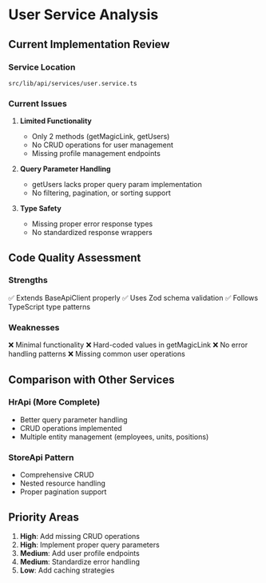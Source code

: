 # User Service Analysis

## Current Implementation Review

### Service Location
`src/lib/api/services/user.service.ts`

### Current Issues

1. **Limited Functionality**
   - Only 2 methods (getMagicLink, getUsers)
   - No CRUD operations for user management
   - Missing profile management endpoints

2. **Query Parameter Handling**
   - getUsers lacks proper query param implementation
   - No filtering, pagination, or sorting support

3. **Type Safety**
   - Missing proper error response types
   - No standardized response wrappers

## Code Quality Assessment

### Strengths
✅ Extends BaseApiClient properly
✅ Uses Zod schema validation
✅ Follows TypeScript type patterns

### Weaknesses
❌ Minimal functionality
❌ Hard-coded values in getMagicLink
❌ No error handling patterns
❌ Missing common user operations

## Comparison with Other Services

### HrApi (More Complete)
- Better query parameter handling
- CRUD operations implemented
- Multiple entity management (employees, units, positions)

### StoreApi Pattern
- Comprehensive CRUD
- Nested resource handling
- Proper pagination support

## Priority Areas

1. **High**: Add missing CRUD operations
2. **High**: Implement proper query parameters
3. **Medium**: Add user profile endpoints
4. **Medium**: Standardize error handling
5. **Low**: Add caching strategies